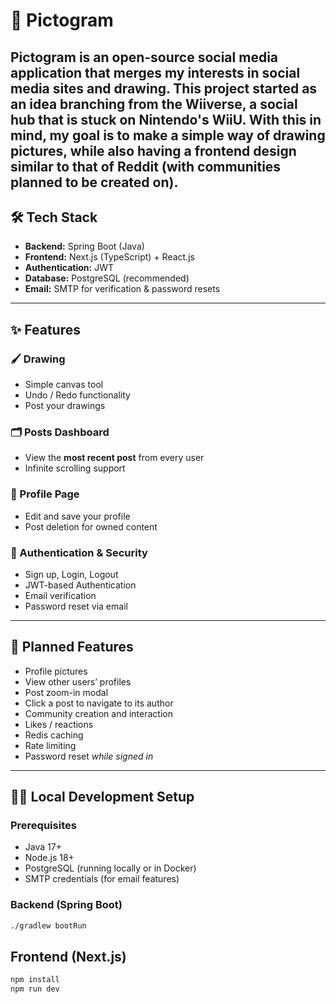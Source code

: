 # 🎨 Pictogram

**Pictogram** is an open-source social media application that merges my interests in social media sites and drawing. This project started as an idea branching from the Wiiverse, a social hub that is stuck on Nintendo's WiiU. With this in mind, my goal is to make a simple way of drawing pictures, while also having a frontend design similar to that of Reddit (with communities planned to be created on).
---

## 🛠️ Tech Stack

- **Backend:** Spring Boot (Java)
- **Frontend:** Next.js (TypeScript) + React.js
- **Authentication:** JWT
- **Database:** PostgreSQL (recommended)
- **Email:** SMTP for verification & password resets

---

## ✨ Features

### 🖌️ Drawing
- Simple canvas tool
- Undo / Redo functionality
- Post your drawings

### 🗂️ Posts Dashboard
- View the **most recent post** from every user
- Infinite scrolling support

### 👤 Profile Page
- Edit and save your profile
- Post deletion for owned content

### 🔐 Authentication & Security
- Sign up, Login, Logout
- JWT-based Authentication
- Email verification
- Password reset via email

---

## 🚀 Planned Features
- Profile pictures
- View other users’ profiles
- Post zoom-in modal
- Click a post to navigate to its author
- Community creation and interaction
- Likes / reactions
- Redis caching
- Rate limiting
- Password reset *while signed in*

---

## 🧑‍💻 Local Development Setup

### Prerequisites

- Java 17+
- Node.js 18+
- PostgreSQL (running locally or in Docker)
- SMTP credentials (for email features)

### Backend (Spring Boot)

```bash
./gradlew bootRun
```

## Frontend (Next.js)
```bash
npm install
npm run dev
```
